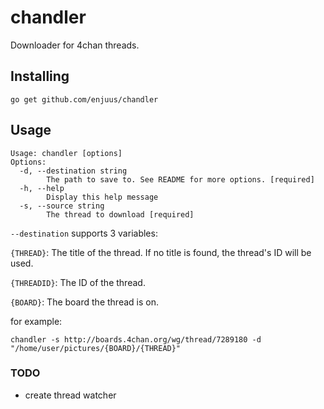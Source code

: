 # chandler

Downloader for 4chan threads.

## Installing

`go get github.com/enjuus/chandler`


## Usage

```
Usage: chandler [options]
Options:
  -d, --destination string
        The path to save to. See README for more options. [required]
  -h, --help
        Display this help message
  -s, --source string
        The thread to download [required]
```

`--destination` supports 3 variables:

`{THREAD}`: The title of the thread. If no title is found, the thread's ID will be used.

`{THREADID}`: The ID of the thread.

`{BOARD}`: The board the thread is on.


for example:

`chandler -s http://boards.4chan.org/wg/thread/7289180 -d "/home/user/pictures/{BOARD}/{THREAD}"`


### TODO

- create thread watcher
